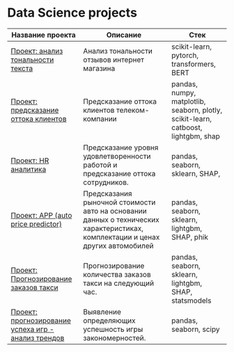 # Data Science projects


| Название проекта                                                             | Описание                                                                    | Стек         |
|------------------------------------------------------------------------------|-----------------------------------------------------------------------------|---------------------------------|
| [Проект: анализ тональности текста](project_sentiment_analysis/project_sentiment_analysis.ipynb)                             | Анализ тональности отзывов интернет магазина | scikit-learn, pytorch, transformers, BERT |
| [Проект: предсказание оттока клиентов](project_customer_churn_forecast/project_customer_churn_forecast.ipynb)                | Предсказание оттока клиентов телеком-компании | pandas, numpy, matplotlib, seaborn, plotly, scikit-learn, catboost, lightgbm, shap |
| [Проект: HR аналитика](project_HR_analytics/project_HR_analytics.ipynb)                                                      | Предсказание уровня удовлетворенности работой и предсказание оттока сотрудников. | pandas, seaborn, sklearn, SHAP,  |
| [Проект: APP (auto price predictor)](project_auto_price/price_auto.ipynb)                                                    | Предсказания рыночной стоимости авто на основании данных о технических характеристиках, комплектации и ценах других автомобилей| pandas, seaborn, sklearn, lightgbm, SHAP, phik |
| [Проект: Прогнозирование заказов такси](project_taxi_load/taxi_load.ipynb)                                                   | Прогнозирование количества заказов такси на следующий час. | pandas, seaborn, sklearn, lightgbm, SHAP, statsmodels |
| [Проект: прогнозирование успеха игр - анализ трендов](project_game_success_analytics/project_game_success_analytics.ipynb)   | Выявление определяющих успешность игры закономерностей.                          | pandas, seaborn, scipy           |
